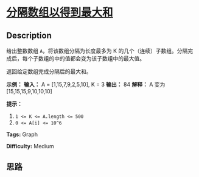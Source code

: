 # [分隔数组以得到最大和][title]

## Description

给出整数数组 `A`，将该数组分隔为长度最多为 K 的几个（连续）子数组。分隔完成后，每个子数组的中的值都会变为该子数组中的最大值。

返回给定数组完成分隔后的最大和。



**示例：**
            **输入：** A = [1,15,7,9,2,5,10], K = 3    **输出：** 84    **解释：** A 变为 [15,15,15,9,10,10,10]



**提示：**

  1. `1 <= K <= A.length <= 500`
  2. `0 <= A[i] <= 10^6`


**Tags:** Graph

**Difficulty:** Medium

## 思路

[title]: https://leetcode-cn.com/problems/partition-array-for-maximum-sum
